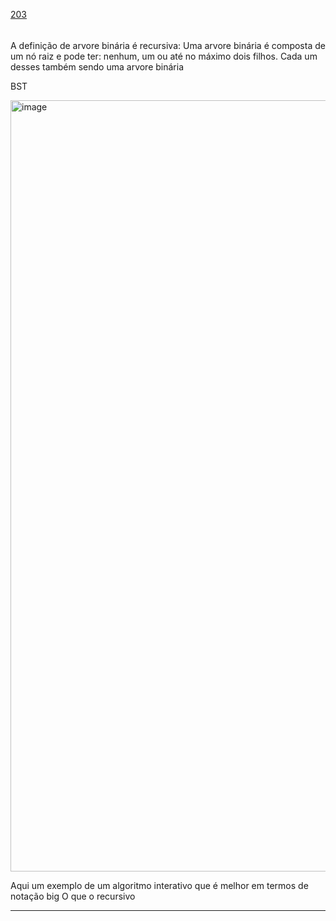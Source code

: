 [203](https://github.com/guilhermeprokisch/guilherme/issues/203) 
###### 

A definição de arvore binária é recursiva: Uma arvore binária é composta de um nó raiz e pode ter: nenhum, um ou até no máximo dois filhos. Cada um desses também sendo uma arvore binária


BST


<img width="1234" alt="image" src="https://user-images.githubusercontent.com/12011070/162585420-e7b71bd3-432b-4c3d-a521-5409627b7285.png">


Aqui um exemplo de um algoritmo interativo que é melhor em termos de notação big O que o recursivo

-------------------------------------------------------------------------------

